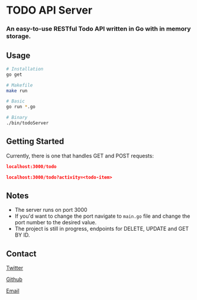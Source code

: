 # TODO API Server 
### An easy-to-use RESTful Todo API written in Go with in memory storage.

## Usage 
```bash
# Installation 
go get 

# Makefile
make run 

# Basic 
go run *.go 

# Binary 
./bin/todoServer

```
## Getting Started 
Currently, there is one that handles GET and POST requests:  
```JSON
localhost:3000/todo 

localhost:3000/todo?activity=<todo-item>
```


## Notes
- The server runs on port 3000
- If you'd want to change the port navigate to `main.go` file and change the port number to the desired value.
- The project is still in progress, endpoints for DELETE, UPDATE and GET BY ID. 


## Contact
[Twitter](https://twitter.com/EzlosSWM)

[Github](https://github.com/EzlosSWM)

[Email](ezlosswm@gmail.com)